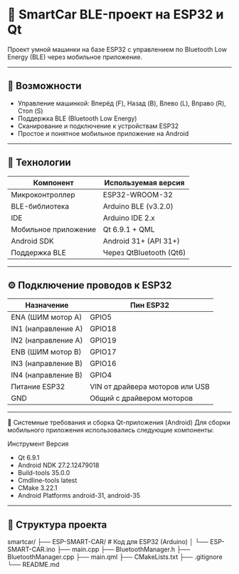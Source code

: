 # 🚗 SmartCar BLE-проект на ESP32 и Qt

Проект умной машинки на базе ESP32 с управлением по Bluetooth Low Energy (BLE) через мобильное приложение.

---

## 📱 Возможности

- Управление машинкой: Вперёд (F), Назад (B), Влево (L), Вправо (R), Стоп (S)
- Поддержка BLE (Bluetooth Low Energy)
- Сканирование и подключение к устройствам ESP32
- Простое и понятное мобильное приложение на Android

---

## 🧩 Технологии

| Компонент       | Используемая версия        |
|----------------|----------------------------|
| Микроконтроллер | ESP32-WROOM-32             |
| BLE-библиотека  | Arduino BLE (v3.2.0)       |
| IDE             | Arduino IDE 2.x            |
| Мобильное приложение | Qt 6.9.1 + QML        |
| Android SDK     | Android 31+ (API 31+)      |
| Поддержка BLE   | Через QtBluetooth (Qt6)    |

---

## ⚙ Подключение проводов к ESP32

| Назначение          | Пин ESP32                       |
| ------------------- | ------------------------------- |
| ENA (ШИМ мотор A)   | GPIO5                           |
| IN1 (направление A) | GPIO18                          |
| IN2 (направление A) | GPIO19                          |
| ENB (ШИМ мотор B)   | GPIO17                          |
| IN3 (направление B) | GPIO16                          |
| IN4 (направление B) | GPIO4                           |
| Питание ESP32       | VIN от драйвера моторов или USB |
| GND                 | Общий с драйвером моторов       |


---

📱 Системные требования и сборка Qt-приложения (Android)
Для сборки мобильного приложения использовались следующие компоненты:

Инструмент	Версия
- Qt	6.9.1
- Android NDK	27.2.12479018
- Build-tools	35.0.0
- Cmdline-tools	latest
- CMake	3.22.1
- Android Platforms	android-31, android-35

---

## 📂 Структура проекта
smartcar/
├── ESP-SMART-CAR/ # Код для ESP32 (Arduino)
│ └── ESP-SMART-CAR.ino
├── main.cpp
├── BluetoothManager.h
├── BluetoothManager.cpp
├── main.qml
├── CMakeLists.txt
├── .gitignore
└── README.md
